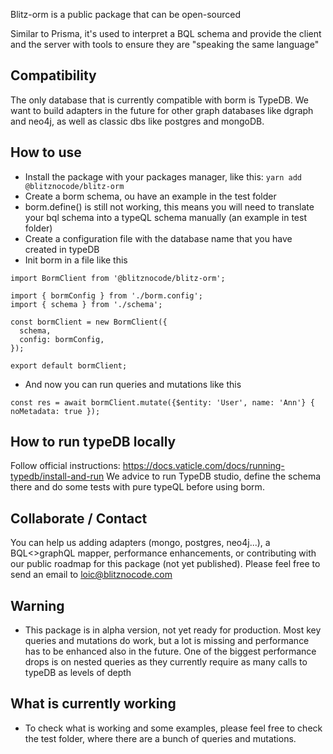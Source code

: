 Blitz-orm is a public package that can be open-sourced

Similar to Prisma, it's used to interpret a BQL schema and provide the client and the server with tools to ensure they are "speaking the same language"

## Compatibility
The only database that is currently compatible with borm is TypeDB. We want to build adapters in the future for other graph databases like dgraph and neo4j, as well as classic dbs like postgres and mongoDB. 

## How to use
- Install the package with your packages manager, like this: 
`yarn add @blitznocode/blitz-orm`
- Create a borm schema, ou have an example in the test folder
- borm.define() is still not working, this means you will need to translate your bql schema into a typeQL schema manually (an example in test folder)
- Create a configuration file with the database name that you have created in typeDB
- Init borm in a file like this
```
import BormClient from '@blitznocode/blitz-orm';

import { bormConfig } from './borm.config';
import { schema } from './schema';

const bormClient = new BormClient({
  schema,
  config: bormConfig,
});

export default bormClient;
```
- And now you can run queries and mutations like this
```
const res = await bormClient.mutate({$entity: 'User', name: 'Ann'} { noMetadata: true });
```

## How to run typeDB locally
Follow official instructions: https://docs.vaticle.com/docs/running-typedb/install-and-run
We advice to run TypeDB studio, define the schema there and do some tests with pure typeQL before using borm.

## Collaborate / Contact
You can help us adding adapters (mongo, postgres, neo4j...), a BQL<>graphQL mapper, performance enhancements, or contributing with our public roadmap for this package (not yet published). Please feel free to send an email to loic@blitznocode.com 

## Warning
- This package is in alpha version, not yet ready for production. Most key queries and mutations do work, but a lot is missing and performance has to be enhanced also in the future. One of the biggest performance drops is on nested queries as they currently require as many calls to typeDB as levels of depth 

## What is currently working
- To check what is working and some examples, please feel free to check the test folder, where there are a bunch of queries and mutations.

